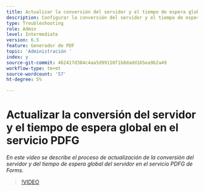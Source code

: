 ```yaml
---
title: Actualizar la conversión del servidor y el tiempo de espera global del servidor en el servicio PDFG
description: Configurar la conversión del servidor y el tiempo de espera global del servidor para PDF Generator
type: Troubleshooting
role: Admin
level: Intermediate
version: 6.5
feature: Generador de PDF
topic: 'Administración '
index: y
source-git-commit: 462417d384c4aa5d99110f1b8dadd165ea9b2a49
workflow-type: tm+mt
source-wordcount: '57'
ht-degree: 5%

---
```



# Actualizar la conversión del servidor y el tiempo de espera global en el servicio PDFG

*En este vídeo se describe el proceso de actualización de la conversión del servidor y del tiempo de espera global del servidor en el servicio PDFG de Forms.*

>[!VIDEO](https://video.tv.adobe.com/v/335514?quality=9&learn=on)


